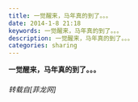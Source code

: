 ```yaml
---
title: 一觉醒来，马年真的到了。。。
date: 2014-1-8 21:18
keywords: 一觉醒来，马年真的到了。。。
description: 一觉醒来，马年真的到了。。。
categories: sharing
---
```

<td class="t_f" id="postmessage_90022">

<strong>一觉醒来，马年真的到了。。。<img alt="" border="0" onclick="" onmouseover="" smilieid="102" src="static/image/smiley/qiubilong/18.gif"/></strong></td>
###### 转载自[菲龙网]